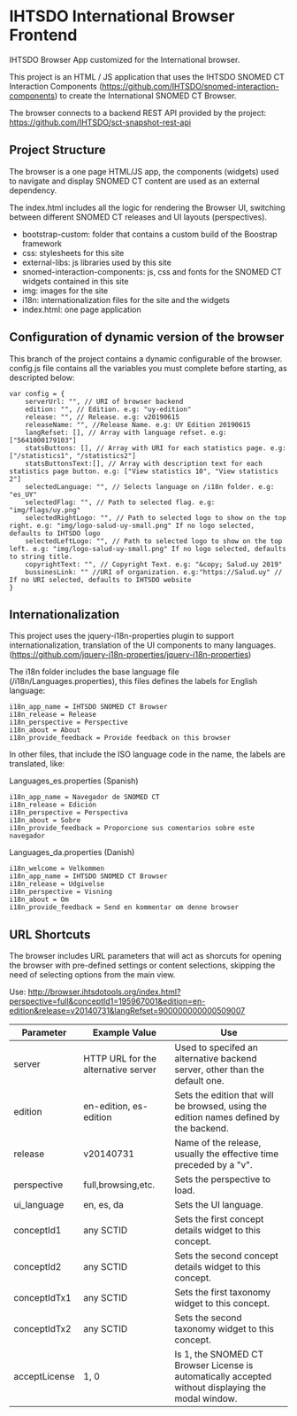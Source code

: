IHTSDO International Browser Frontend
=====================================

IHTSDO Browser App customized for the International browser.

This project is an HTML / JS application that uses the IHTSDO SNOMED CT Interaction Components (https://github.com/IHTSDO/snomed-interaction-components) to create the International SNOMED CT Browser.

The browser connects to a backend REST API provided by the project: https://github.com/IHTSDO/sct-snapshot-rest-api

Project Structure
-----------------

The browser is a one page HTML/JS app, the components (widgets) used to navigate and display SNOMED CT content are used as an external dependency.

The index.html includes all the logic for rendering the Browser UI, switching between different SNOMED CT releases and UI layouts (perspectives).

* bootstrap-custom: folder that contains a custom build of the Boostrap framework
* css: stylesheets for this site
* external-libs: js libraries used by this site
* snomed-interaction-components: js, css and fonts for the SNOMED CT widgets contained in this site
* img: images for the site
* i18n: internationalization files for the site and the widgets
* index.html: one page application

Configuration of dynamic version of the browser
--------------------

This branch of the project contains a dynamic configurable of the browser. config.js file contains all the variables you must complete before starting, as descripted below:

```
var config = {
    serverUrl: "", // URI of browser backend
    edition: "", // Edition. e.g: "uy-edition"
    release: "", // Release. e.g: v20190615
    releaseName: "", //Release Name. e.g: UY Edition 20190615
    langRefset: [], // Array with language refset. e.g: ["5641000179103"]
    statsButtons: [], // Array with URI for each statistics page. e.g: ["/statistics1", "/statistics2"] 
    statsButtonsText:[], // Array with description text for each statistics page button. e.g: ["View statistics 10", "View statistics 2"]
    selectedLanguage: "", // Selects language on /i18n folder. e.g: "es_UY"
    selectedFlag: "", // Path to selected flag. e.g: "img/flags/uy.png"
    selectedRightLogo: "", // Path to selected logo to show on the top right. e.g: "img/logo-salud-uy-small.png" If no logo selected, defaults to IHTSDO logo
    selectedLeftLogo: "", // Path to selected logo to show on the top left. e.g: "img/logo-salud-uy-small.png" If no logo selected, defaults to string title.
    copyrightText: "", // Copyright Text. e.g: "&copy; Salud.uy 2019"
    bussinesLink: "" //URI of organization. e.g:"https://Salud.uy" // If no URI selected, defaults to IHTSDO website
}
```

Internationalization
--------------------

This project uses the jquery-i18n-properties plugin to support internationalization, translation of the UI components to many languages. (https://github.com/jquery-i18n-properties/jquery-i18n-properties)

The i18n folder includes the base language file (/i18n/Languages.properties), this files defines the labels for English language:

```
i18n_app_name = IHTSDO SNOMED CT Browser
i18n_release = Release
i18n_perspective = Perspective
i18n_about = About
i18n_provide_feedback = Provide feedback on this browser
```
In other files, that include the ISO language code in the name, the labels are translated, like:

Languages_es.properties (Spanish)
```
i18n_app_name = Navegador de SNOMED CT 
i18n_release = Edición
i18n_perspective = Perspectiva
i18n_about = Sobre
i18n_provide_feedback = Proporcione sus comentarios sobre este navegador
```

Languages_da.properties  (Danish)
```
i18n_welcome = Velkommen
i18n_app_name = IHTSDO SNOMED CT Browser
i18n_release = Udgivelse
i18n_perspective = Visning
i18n_about = Om
i18n_provide_feedback = Send en kommentar om denne browser
```

URL Shortcuts
-------------

The browser includes URL parameters that will act as shorcuts for opening the browser with pre-defined settings or content selections, skipping the need of selecting options from the main view.

Use:
http://browser.ihtsdotools.org/index.html?perspective=full&conceptId1=195967001&edition=en-edition&release=v20140731&langRefset=900000000000509007

Parameter|Example Value|Use
---|---|---
server|HTTP URL for the alternative server|Used to specifed an alternative backend server, other than the default one.
edition|en-edition, es-edition|Sets the edition that will be browsed, using the edition names defined by the backend.
release|v20140731|Name of the release, usually the effective time preceded by a "v".
perspective|full,browsing,etc.|Sets the perspective to load.
ui_language|en, es, da|Sets the UI language.
conceptId1|any SCTID|Sets the first concept details widget to this concept.
conceptId2|any SCTID|Sets the second concept details widget to this concept.
conceptIdTx1|any SCTID|Sets the first taxonomy widget to this concept.
conceptIdTx2|any SCTID|Sets the second taxonomy widget to this concept.
acceptLicense|1, 0|Is 1, the SNOMED CT Browser License is automatically accepted without displaying the modal window.
